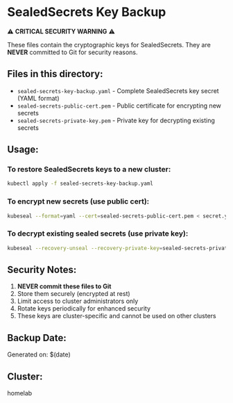 # SealedSecrets Key Backup

⚠️ **CRITICAL SECURITY WARNING** ⚠️

These files contain the cryptographic keys for SealedSecrets. They are **NEVER** committed to Git for security reasons.

## Files in this directory:

- `sealed-secrets-key-backup.yaml` - Complete SealedSecrets key secret (YAML format)
- `sealed-secrets-public-cert.pem` - Public certificate for encrypting new secrets
- `sealed-secrets-private-key.pem` - Private key for decrypting existing secrets

## Usage:

### To restore SealedSecrets keys to a new cluster:
```bash
kubectl apply -f sealed-secrets-key-backup.yaml
```

### To encrypt new secrets (use public cert):
```bash
kubeseal --format=yaml --cert=sealed-secrets-public-cert.pem < secret.yaml > sealed-secret.yaml
```

### To decrypt existing sealed secrets (use private key):
```bash
kubeseal --recovery-unseal --recovery-private-key=sealed-secrets-private-key.pem < sealed-secret.yaml
```

## Security Notes:

1. **NEVER commit these files to Git**
2. Store them securely (encrypted at rest)
3. Limit access to cluster administrators only
4. Rotate keys periodically for enhanced security
5. These keys are cluster-specific and cannot be used on other clusters

## Backup Date:
Generated on: $(date)

## Cluster:
homelab
